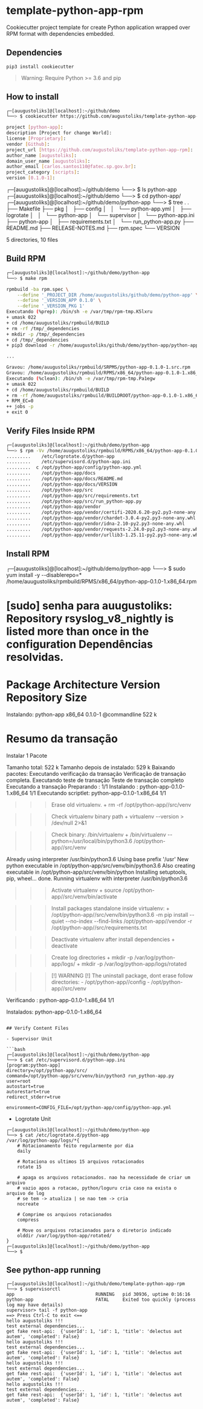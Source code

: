 # template-python-app-rpm

Cookiecutter project template for create Python application wrapped over RPM format with dependencies embedded.

## Dependencies

```
pip3 install cookiecutter
```

> Warning: Require Python >= 3.6 and pip

## How to install

```bash
┌─[auugustoliks]@[localhost]:~/github/demo
└──> $ cookiecutter https://github.com/augustoliks/template-python-app-rpm

project [python-app]: 
description [Project for change World]: 
license [Proprietary]: 
vendor [Github]: 
project_url [https://github.com/augustoliks/template-python-app-rpm]: 
author_name [augustoliks]: 
domain_user_name [augustoliks]: 
author_email [carlos.santos110@fatec.sp.gov.br]: 
project_category [scripts]: 
version [0.1.0-1]: 
```

┌─[auugustoliks]@[localhost]:~/github/demo
└──> $ ls
python-app
┌─[auugustoliks]@[localhost]:~/github/demo
└──> $ cd python-app/
┌─[auugustoliks]@[localhost]:~/github/demo/python-app
└──> $ tree .
.
├── Makefile
├── pkg
│   ├── config
│   │   └── python-app.yml
│   ├── logrotate
│   │   └── python-app
│   └── supervisor
│       └── python-app.ini
├── python-app
│   ├── requirements.txt
│   └── run_python-app.py
├── README.md
├── RELEASE-NOTES.md
├── rpm.spec
└── VERSION

5 directories, 10 files

## Build RPM

```bash
┌─[auugustoliks]@[localhost]:~/github/demo/python-app
└──> $ make rpm

rpmbuild -ba rpm.spec \
    --define '_PROJECT_DIR /home/auugustoliks/github/demo/python-app' \
    --define '_VERSION_APP 0.1.0' \
    --define '_VERSION_PKG 1'
Executando (%prep): /bin/sh -e /var/tmp/rpm-tmp.K5lxru
+ umask 022
+ cd /home/auugustoliks/rpmbuild/BUILD
+ rm -rf /tmp/_dependencies
+ mkdir -p /tmp/_dependencies
+ cd /tmp/_dependencies
+ pip3 download -r /home/auugustoliks/github/demo/python-app/python-app/requirements.txt --no-binary=:none: -d /tmp/_dependencies

...

Gravou: /home/auugustoliks/rpmbuild/SRPMS/python-app-0.1.0-1.src.rpm
Gravou: /home/auugustoliks/rpmbuild/RPMS/x86_64/python-app-0.1.0-1.x86_64.rpm
Executando (%clean): /bin/sh -e /var/tmp/rpm-tmp.Pa1egw
+ umask 022
+ cd /home/auugustoliks/rpmbuild/BUILD
+ rm -rf /home/auugustoliks/rpmbuild/BUILDROOT/python-app-0.1.0-1.x86_64
+ RPM_EC=0
++ jobs -p
+ exit 0
```


## Verify Files Inside RPM

```bash
┌─[auugustoliks]@[localhost]:~/github/demo/python-app
└──> $ rpm -Vv /home/auugustoliks/rpmbuild/RPMS/x86_64/python-app-0.1.0-1.x86_64.rpm 
.........    /etc/logrotate.d/python-app
.........    /etc/supervisord.d/python-app.ini
.........  c /opt/python-app/config/python-app.yml
.........    /opt/python-app/docs
.........    /opt/python-app/docs/README.md
.........    /opt/python-app/docs/VERSION
.........    /opt/python-app/src
.........    /opt/python-app/src/requirements.txt
.........    /opt/python-app/src/run_python-app.py
.........    /opt/python-app/vendor
.........    /opt/python-app/vendor/certifi-2020.6.20-py2.py3-none-any.whl
.........    /opt/python-app/vendor/chardet-3.0.4-py2.py3-none-any.whl
.........    /opt/python-app/vendor/idna-2.10-py2.py3-none-any.whl
.........    /opt/python-app/vendor/requests-2.24.0-py2.py3-none-any.whl
.........    /opt/python-app/vendor/urllib3-1.25.11-py2.py3-none-any.whl
```


## Install RPM

┌─[auugustoliks]@[localhost]:~/github/demo/python-app
└──> $ sudo yum install -y --disablerepo=* /home/auugustoliks/rpmbuild/RPMS/x86_64/python-app-0.1.0-1.x86_64.rpm 

[sudo] senha para auugustoliks: 
Repository rsyslog_v8_nightly is listed more than once in the configuration
Dependências resolvidas.
===============================================================================================================================================================================================
 Package                                        Architecture                               Version                                      Repository                                        Size
===============================================================================================================================================================================================
Instalando:
 python-app                                     x86_64                                     0.1.0-1                                      @commandline                                     522 k

Resumo da transação
===============================================================================================================================================================================================
Instalar  1 Pacote

Tamanho total: 522 k
Tamanho depois de instalado: 529 k
Baixando pacotes:
Executando verificação da transação
Verificação de transação completa.
Executando teste de transação
Teste de transação completo
Executando a transação
  Preparando          :                                                                                                                                                                    1/1 
  Instalando          : python-app-0.1.0-1.x86_64                                                                                                                                          1/1 
  Executando scriptlet: python-app-0.1.0-1.x86_64                                                                                                                                          1/1 

>>> Erase old virtualenv.
    + rm -rf /opt/python-app//src/venv


>>> Check virtualenv binary path
    + virtualenv --version > /dev/null 2>&1


>>> Check binary: /bin/virtualenv
    + /bin/virtualenv --python=/usr/local/bin/python3.6 /opt/python-app//src/venv

Already using interpreter /usr/bin/python3.6
Using base prefix '/usr'
New python executable in /opt/python-app/src/venv/bin/python3.6
Also creating executable in /opt/python-app/src/venv/bin/python
Installing setuptools, pip, wheel...
done.
Running virtualenv with interpreter /usr/bin/python3.6

>>> Activate virtualenv
    + source /opt/python-app//src/venv/bin/activate


>>> Install packages standalone inside virtualenv:
    + /opt/python-app//src/venv/bin/python3.6 -m pip install --quiet --no-index --find-links /opt/python-app//vendor -r /opt/python-app//src/requirements.txt


>>> Deactivate virtualenv after install dependencies
    + deactivate


>>> Create log directories
    + mkdir -p /var/log/python-app/logs/
    + mkdir -p /var/log/python-app/logs/rotated


>>> [!] WARNING [!]
    The uninstall package, dont erase follow directories:
        - /opt/python-app//config
        - /opt/python-app//src/venv


  Verificando         : python-app-0.1.0-1.x86_64                                                                                                                                          1/1 

Instalados:
  python-app-0.1.0-1.x86_64                                                                                                                
```

## Verify Content Files

- Supervisor Unit

```bash
┌─[auugustoliks]@[localhost]:~/github/demo/python-app
└──> $ cat /etc/supervisord.d/python-app.ini 
[program:python-app]
directory=/opt/python-app/src/
command=/opt/python-app/src/venv/bin/python3 run_python-app.py
user=root
autostart=true
autorestart=true
redirect_stderr=true

environment=CONFIG_FILE=/opt/python-app/config/python-app.yml
```

- Logrotate Unit

```
┌─[auugustoliks]@[localhost]:~/github/demo/python-app
└──> $ cat /etc/logrotate.d/python-app 
/var/log/python-app/logs/*{
    # Rotacionamento feito regularmente por dia
    daily

    # Rotaciona os ultimos 15 arquivos rotacionados
    rotate 15

    # apaga os arquivos rotacionados. nao ha necessidade de criar um arquivo
    # vazio apos a rotacao, python/loguru cria caso na exista o arquivo de log
    # se tem -> atualiza | se nao tem -> cria
    nocreate

    # Comprime os arquivos rotacionados
    compress

    # Move os arquivos rotacionados para o diretorio indicado
    olddir /var/log/python-app/rotated/
}
┌─[auugustoliks]@[localhost]:~/github/demo/python-app
└──> $ 
```

## See python-app running

```
┌─[auugustoliks]@[localhost]:~/github/demo/template-python-app-rpm
└──> $ supervisorctl 
app                              RUNNING   pid 30936, uptime 0:16:16
python-app                       FATAL     Exited too quickly (process log may have details)
supervisor> tail -f python-app
==> Press Ctrl-C to exit <==
hello augustoliks !!!
test external dependencies... 
get fake rest-api:  {'userId': 1, 'id': 1, 'title': 'delectus aut autem', 'completed': False}
hello augustoliks !!!
test external dependencies... 
get fake rest-api:  {'userId': 1, 'id': 1, 'title': 'delectus aut autem', 'completed': False}
hello augustoliks !!!
test external dependencies... 
get fake rest-api:  {'userId': 1, 'id': 1, 'title': 'delectus aut autem', 'completed': False}
hello augustoliks !!!
test external dependencies... 
get fake rest-api:  {'userId': 1, 'id': 1, 'title': 'delectus aut autem', 'completed': False}
```
